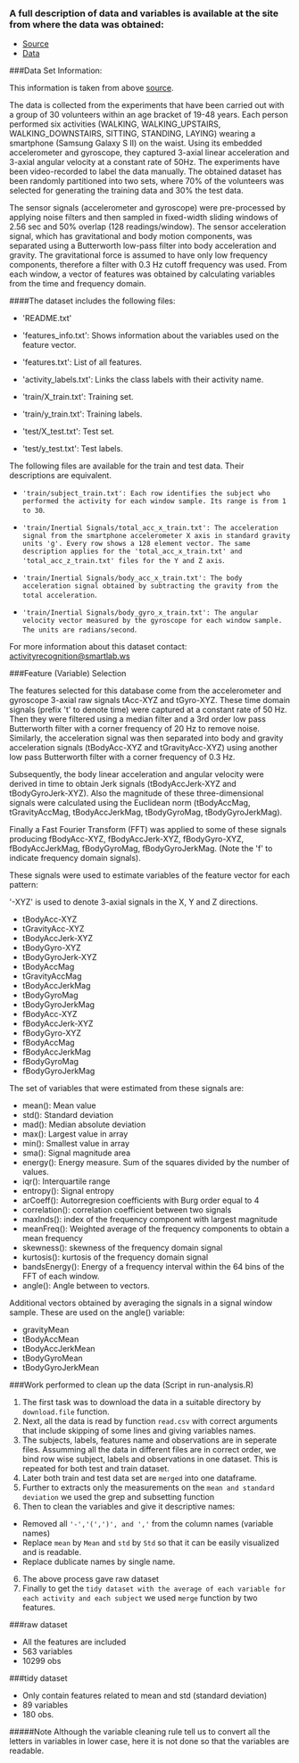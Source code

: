### A full description of data and variables is available at the site from where the data was obtained: 
* [Source](http://archive.ics.uci.edu/ml/datasets/Human+Activity+Recognition+Using+Smartphones)
* [Data](https://d396qusza40orc.cloudfront.net/getdata%2Fprojectfiles%2FUCI%20HAR%20Dataset.zip )

###Data Set Information:

This information is taken from above [source](http://archive.ics.uci.edu/ml/datasets/Human+Activity+Recognition+Using+Smartphones). 

The data is collected from the experiments that have been carried out with a group of 30 volunteers within an age bracket of 19-48 years. Each person performed six activities (WALKING, WALKING_UPSTAIRS, WALKING_DOWNSTAIRS, SITTING, STANDING, LAYING) wearing a smartphone (Samsung Galaxy S II) on the waist. Using its embedded accelerometer and gyroscope, they captured 3-axial linear acceleration and 3-axial angular velocity at a constant rate of 50Hz. The experiments have been video-recorded to label the data manually. The obtained dataset has been randomly partitioned into two sets, where 70% of the volunteers was selected for generating the training data and 30% the test data. 

The sensor signals (accelerometer and gyroscope) were pre-processed by applying noise filters and then sampled in fixed-width sliding windows of 2.56 sec and 50% overlap (128 readings/window). The sensor acceleration signal, which has gravitational and body motion components, was separated using a Butterworth low-pass filter into body acceleration and gravity. The gravitational force is assumed to have only low frequency components, therefore a filter with 0.3 Hz cutoff frequency was used. From each window, a vector of features was obtained by calculating variables from the time and frequency domain. 

####The dataset includes the following files:

- 'README.txt'

- 'features_info.txt': Shows information about the variables used on the feature vector.

- 'features.txt': List of all features.

- 'activity_labels.txt': Links the class labels with their activity name.

- 'train/X_train.txt': Training set.

- 'train/y_train.txt': Training labels.

- 'test/X_test.txt': Test set.

- 'test/y_test.txt': Test labels.

The following files are available for the train and test data. Their descriptions are equivalent. 

- `'train/subject_train.txt': Each row identifies the subject who performed the activity for each window sample. Its range is from 1 to 30`. 

- `'train/Inertial Signals/total_acc_x_train.txt': The acceleration signal from the smartphone accelerometer X axis in standard gravity units 'g'. Every row shows a 128 element vector. The same description applies for the 'total_acc_x_train.txt' and 'total_acc_z_train.txt' files for the Y and Z axis`. 

- `'train/Inertial Signals/body_acc_x_train.txt': The body acceleration signal obtained by subtracting the gravity from the total acceleration`. 

- `'train/Inertial Signals/body_gyro_x_train.txt': The angular velocity vector measured by the gyroscope for each window sample. The units are radians/second`. 

For more information about this dataset contact: activityrecognition@smartlab.ws

###Feature (Variable) Selection 

The features selected for this database come from the accelerometer and gyroscope 3-axial raw signals tAcc-XYZ and tGyro-XYZ. These time domain signals (prefix 't' to denote time) were captured at a constant rate of 50 Hz. Then they were filtered using a median filter and a 3rd order low pass Butterworth filter with a corner frequency of 20 Hz to remove noise. Similarly, the acceleration signal was then separated into body and gravity acceleration signals (tBodyAcc-XYZ and tGravityAcc-XYZ) using another low pass Butterworth filter with a corner frequency of 0.3 Hz. 

Subsequently, the body linear acceleration and angular velocity were derived in time to obtain Jerk signals (tBodyAccJerk-XYZ and tBodyGyroJerk-XYZ). Also the magnitude of these three-dimensional signals were calculated using the Euclidean norm (tBodyAccMag, tGravityAccMag, tBodyAccJerkMag, tBodyGyroMag, tBodyGyroJerkMag). 

Finally a Fast Fourier Transform (FFT) was applied to some of these signals producing fBodyAcc-XYZ, fBodyAccJerk-XYZ, fBodyGyro-XYZ, fBodyAccJerkMag, fBodyGyroMag, fBodyGyroJerkMag. (Note the 'f' to indicate frequency domain signals). 

These signals were used to estimate variables of the feature vector for each pattern:  

'-XYZ' is used to denote 3-axial signals in the X, Y and Z directions.

- tBodyAcc-XYZ 
- tGravityAcc-XYZ
- tBodyAccJerk-XYZ
- tBodyGyro-XYZ
- tBodyGyroJerk-XYZ
- tBodyAccMag
- tGravityAccMag
- tBodyAccJerkMag
- tBodyGyroMag
- tBodyGyroJerkMag
- fBodyAcc-XYZ
- fBodyAccJerk-XYZ
- fBodyGyro-XYZ
- fBodyAccMag
- fBodyAccJerkMag
- fBodyGyroMag
- fBodyGyroJerkMag

The set of variables that were estimated from these signals are: 

- mean(): Mean value
- std(): Standard deviation
- mad(): Median absolute deviation 
- max(): Largest value in array
- min(): Smallest value in array 
- sma(): Signal magnitude area
- energy(): Energy measure. Sum of the squares divided by the number of values. 
- iqr(): Interquartile range 
- entropy(): Signal entropy
- arCoeff(): Autorregresion coefficients with Burg order equal to 4
- correlation(): correlation coefficient between two signals
- maxInds(): index of the frequency component with largest magnitude
- meanFreq(): Weighted average of the frequency components to obtain a mean frequency
- skewness(): skewness of the frequency domain signal 
- kurtosis(): kurtosis of the frequency domain signal 
- bandsEnergy(): Energy of a frequency interval within the 64 bins of the FFT of each window.
- angle(): Angle between to vectors.

Additional vectors obtained by averaging the signals in a signal window sample. These are used on the angle() variable:

- gravityMean
- tBodyAccMean
- tBodyAccJerkMean
- tBodyGyroMean
- tBodyGyroJerkMean

###Work performed to clean up the data (Script in run-analysis.R)

1. The first task was to download the data in a suitable directory by `download.file` function. 
2. Next, all the data is read by function `read.csv` with correct arguments that include skipping of some lines and giving variables names.
3. The subjects, labels, features name and observations are in seperate files. Assumming all the data in different files are in correct order, we bind row wise subject, labels and observations in one dataset. This is repeated for both test and train dataset.
4. Later both train and test data set  are `merged` into one dataframe.
5. Further to extracts only the measurements on the `mean and standard deviation` we used the grep and subsetting function 
6. Then to clean the variables and give it descriptive names:
  * Removed all  `'-','(',')', and ','` from the column names (variable names)
  * Replace `mean` by `Mean` and `std` by `Std` so that it can be easily visualized and is readable.
  * Replace dublicate names by single name.
6. The above process gave raw dataset
7. Finally to get the `tidy dataset with the average of each variable for each activity and each subject` we used `merge` function by two features.

###raw dataset

* All the features are included
* 563 variables
* 10299 obs

###tidy dataset
* Only contain features related to mean and std (standard deviation)
* 89 variables
* 180 obs.

#####Note
Although the variable cleaning rule tell us to convert all the letters in variables in lower case, here it is not done so that the variables are readable.
